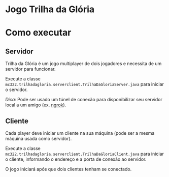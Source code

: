 # Jogo Trilha da Glória

# Como executar

## Servidor
Trilha da Glória é um jogo multiplayer de dois jogadores e necessita de um servidor para funcionar.

Execute a classe `mc322.trilhadagloria.serverclient.TrilhaDaGloriaServer.java` para iniciar o servidor.

*Dica:* Pode ser usado um túnel de conexão para disponibilizar seu servidor local a um amigo (ex. [ngrok](https://ngrok.com/)).


## Cliente
Cada player deve iniciar um cliente na sua máquina (pode ser a mesma máquina usada como servidor).

Execute a classe `mc322.trilhadagloria.serverclient.TrilhaDaGloriaClient.java` para iniciar o cliente, informando o endereço e a porta de conexão ao servidor.

O jogo iniciará após que dois clientes tenham se conectado.
